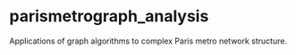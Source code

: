 # parismetrograph_analysis
Applications of graph algorithms to complex Paris metro network structure. 
